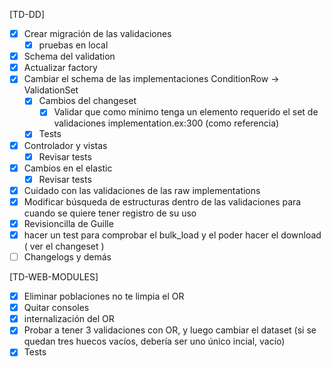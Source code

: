 [TD-DD]
- [x] Crear migración de las validaciones
    -[x] pruebas en local
- [x] Schema del validation
- [x] Actualizar factory
- [x] Cambiar el schema de las implementaciones ConditionRow -> ValidationSet
    - [x] Cambios del changeset
        - [x] Validar que como mínimo tenga un elemento requerido el set de validaciones implementation.ex:300 (como referencia)
    - [x] Tests
- [x] Controlador y vistas
    - [x] Revisar tests
- [x] Cambios en el elastic
    - [x] Revisar tests

- [x] Cuidado con las validaciones de las raw implementations
- [x] Modificar búsqueda de estructuras dentro de las validaciones para cuando se quiere tener registro de su uso
- [x] Revisioncilla de Guille
- [x] hacer un test para comprobar el bulk_load y el poder hacer el download  ( ver el changeset )
- [ ] Changelogs y demás

[TD-WEB-MODULES]
- [x] Eliminar poblaciones no te limpia el OR
- [x] Quitar consoles
- [x] internalización del OR
- [x] Probar a tener 3 validaciones con OR, y luego cambiar el dataset (si se quedan tres huecos vacíos, debería ser uno único incial, vacío)
- [x] Tests 